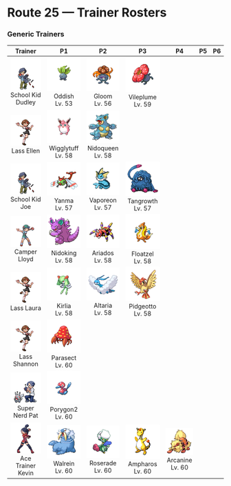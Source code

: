 # Route 25 — Trainer Rosters

### Generic Trainers

| Trainer | P1 | P2 | P3 | P4 | P5 | P6 |
|:-------:|:--:|:--:|:--:|:--:|:--:|:--:|
| ![School Kid Dudley](../../assets/trainers/school_kid.png "School Kid Dudley")<br>School Kid Dudley | ![Oddish](../../assets/sprites/oddish/front.gif "Oddish: If exposed to moonlight, it starts to move. It roams far and wide at night to scatter its seeds.")<br>Oddish<br>Lv. 53 | ![Gloom](../../assets/sprites/gloom/front.gif "Gloom: It secretes a sticky, drool-like honey. Although sweet, it smells too repulsive to get very close.")<br>Gloom<br>Lv. 56 | ![Vileplume](../../assets/sprites/vileplume/front.gif "Vileplume: The bud bursts into bloom with a bang. It then starts scattering allergenic, poisonous pollen.")<br>Vileplume<br>Lv. 59 |
| ![Lass Ellen](../../assets/trainers/lass.png "Lass Ellen")<br>Lass Ellen | ![Wigglytuff](../../assets/sprites/wigglytuff/front.gif "Wigglytuff: It has a very fine fur. Take care not to make it angry, or it may inflate steadily and hit with a body slam.")<br>Wigglytuff<br>Lv. 58 | ![Nidoqueen](../../assets/sprites/nidoqueen/front.gif "Nidoqueen: It uses its scaly, rugged body to seal the entrance of its nest and protect its young from predators.")<br>Nidoqueen<br>Lv. 58 |
| ![School Kid Joe](../../assets/trainers/school_kid.png "School Kid Joe")<br>School Kid Joe | ![Yanma](../../assets/sprites/yanma/front.gif "Yanma: Its large eyes can scan 360 degrees. It looks in all directions to seek out insects as its prey.")<br>Yanma<br>Lv. 57 | ![Vaporeon](../../assets/sprites/vaporeon/front.gif "Vaporeon: It prefers beautiful shores. With cells similar to water molecules, it could melt in water.")<br>Vaporeon<br>Lv. 57 | ![Tangrowth](../../assets/sprites/tangrowth/front.gif "Tangrowth: Its vines grow so profusely that, in the warm season, you can’t even see its eyes.")<br>Tangrowth<br>Lv. 57 |
| ![Camper Lloyd](../../assets/trainers/camper.png "Camper Lloyd")<br>Camper Lloyd | ![Nidoking](../../assets/sprites/nidoking/front.gif "Nidoking: Its tail is thick and powerful. If it binds an enemy, it can render the victim helpless quite easily.")<br>Nidoking<br>Lv. 58 | ![Ariados](../../assets/sprites/ariados/front.gif "Ariados: A single strand of a special string is endlessly spun out of its rear. The string leads back to its nest.")<br>Ariados<br>Lv. 58 | ![Floatzel](../../assets/sprites/floatzel/front.gif "Floatzel: With its flotation sac inflated, it can carry people on its back. It deflates the sac before it dives.")<br>Floatzel<br>Lv. 58 |
| ![Lass Laura](../../assets/trainers/lass.png "Lass Laura")<br>Lass Laura | ![Kirlia](../../assets/sprites/kirlia/front.gif "Kirlia: It has a psychic power that enables it to distort the space around it and see into the future.")<br>Kirlia<br>Lv. 58 | ![Altaria](../../assets/sprites/altaria/front.gif "Altaria: It flies gracefully through the sky. Its melodic humming makes you feel like you’re in a dream.")<br>Altaria<br>Lv. 58 | ![Pidgeotto](../../assets/sprites/pidgeotto/front.gif "Pidgeotto: It renders its prey immobile using  well-developed claws, then carries the prey more than 60 miles to its nest.")<br>Pidgeotto<br>Lv. 58 |
| ![Lass Shannon](../../assets/trainers/lass.png "Lass Shannon")<br>Lass Shannon | ![Parasect](../../assets/sprites/parasect/front.gif "Parasect: The larger the mushroom on its back grows, the stronger the mushroom spores it scatters.")<br>Parasect<br>Lv. 60 |
| ![Super Nerd Pat](../../assets/trainers/super_nerd.png "Super Nerd Pat")<br>Super Nerd Pat | ![Porygon2](../../assets/sprites/porygon2/front.gif "Porygon2: Further research enhanced its  abilities. Sometimes, it may exhibit motions that were not programmed.")<br>Porygon2<br>Lv. 60 |
| ![Ace Trainer Kevin](../../assets/trainers/ace_trainer.png "Ace Trainer Kevin")<br>Ace Trainer Kevin | ![Walrein](../../assets/sprites/walrein/front.gif "Walrein: It shatters drift ice with its strong tusks. Its thick layer of blubber repels enemy attacks.")<br>Walrein<br>Lv. 60 | ![Roserade](../../assets/sprites/roserade/front.gif "Roserade: Its sweet aroma attracts prey. Then it spews poison. The more toxic it is, the sweeter its aroma.")<br>Roserade<br>Lv. 60 | ![Ampharos](../../assets/sprites/ampharos/front.gif "Ampharos: The bright light on its tail can be seen far away. It has been treasured since ancient times as a beacon.")<br>Ampharos<br>Lv. 60 | ![Arcanine](../../assets/sprites/arcanine/front.gif "Arcanine: Its magnificent bark conveys a sense of majesty. Anyone hearing it can’t help but grovel before it.")<br>Arcanine<br>Lv. 60 |

